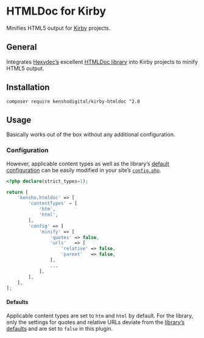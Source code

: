 # HTMLDoc for Kirby

Minifies HTML5 output for [Kirby][1] projects.

## General

Integrates [Hexydec’s][2] excellent [HTMLDoc library][3] into Kirby projects to minify HTML5 output.

## Installation

```shell
composer require kenshodigital/kirby-htmldoc ^2.0
```

## Usage

Basically works out of the box without any additional configuration. 

### Configuration

However, applicable content types as well as the library’s [default configuration][4] can be easily modified in your site’s [`config.php`][5].

```php
<?php declare(strict_types=1); 

return [
    'kensho.htmldoc' => [
        'contentTypes' = [
            'htm',
            'html',                    
        ],
        'config' => [
            'minify' => [
                'quotes' => false,
                'urls'   => [
                    'relative' => false,
                    'parent'   => false,
                ],
                ...
            ],
        ],
    ],
];
```

#### Defaults

Applicable content types are set to `htm` and `html` by default. For the library, only the settings for quotes and relative URLs deviate from the [library’s defaults][6] and are set to `false` in this plugin.

[1]: https://getkirby.com
[2]: https://github.com/hexydec
[3]: https://github.com/hexydec/htmldoc
[4]: https://github.com/hexydec/htmldoc/blob/master/docs/how-to-use.md#configuring-htmldoc
[5]: https://getkirby.com/docs/guide/configuration#the-config-php
[6]: https://github.com/hexydec/htmldoc/blob/master/docs/how-to-use.md#minifying-documents
